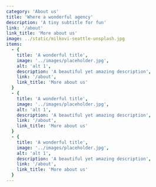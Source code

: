 ```yaml
---
category: 'About us'
title: 'Where a wonderful agency'
description: 'A tiny subtitle for fun'
link: '/about'
link_title: 'More about us'
image: ../static/milkovi-seattle-unsplash.jpg
items:
  - {
    title: 'A wonderful title',
    image: '../images/placeholder.jpg',
    alt: 'alt 1',
    description: 'A beautiful yet amazing description',
    link: '/about',
    link_title: 'More about us'
  }
  - {
    title: 'A wonderful title',
    image: '../images/placeholder.jpg',
    alt: 'alt 1',
    description: 'A beautiful yet amazing description',
    link: '/about',
    link_title: 'More about us'
  }
  - {
    title: 'A wonderful title',
    image: '../images/placeholder.jpg',
    alt: 'alt 1',
    description: 'A beautiful yet amazing description',
    link: '/about',
    link_title: 'More about us'
  }
---
```

